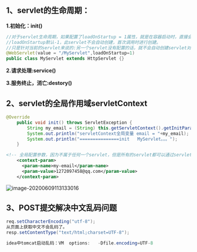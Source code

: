 ## 1、servlet的生命周期：

**1.初始化：init()**

~~~java
//对于servlet生命周期，如果配置了loadOnStartup = 1属性，就是在容器启动时，直接会调用init()方法
//loadOnStartup默认-1，此servlet不会自动创建，首次调用时进行创建。
//只是针对当前的servlet来说的:另一个servlet没有配置的话，就不会自动创建servlet对象。
@WebServlet(value = "/MyServlet",loadOnStartup=1)
public class MyServlet extends HttpServlet {}
~~~



**2.请求处理:service()**

**3.服务终止，消亡:destory()**

## 2、servlet的全局作用域servletContext

~~~java
@Override
    public void init() throws ServletException {
        String my_email = (String) this.getServletContext().getInitParameter("my-email");
        System.out.println("servletContext全局变量 email = "+my_email);
        System.out.println("===============init   MyServlet。。。");
    }

~~~

~~~xml
<!-- 全局配置参数，因为不属于任何一个servlet，但是所有的servlet都可以通过servletContext读取这个数据 -->
    <context-param>
      <param-name>my-email</param-name>
      <param-value>1272097458@qq.com</param-value>
    </context-param>
~~~

![image-20200609113133016](C:\Users\86152\AppData\Roaming\Typora\typora-user-images\image-20200609113133016.png)



## 3、POST提交解决中文乱码问题

```java
req.setCharacterEncoding("utf-8");
从页面上获取中文不会乱码了。
resp.setContentType("text/html;charset=UTF-8");

idea中tomcat启动乱码：VM	options:   -Dfile.encoding=UTF-8  
```

